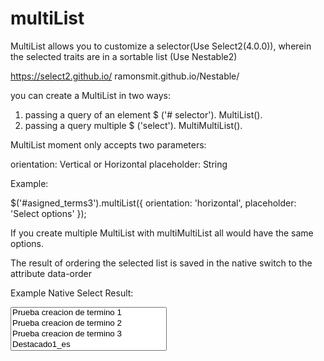 # multiList
MultiList allows you to customize a selector(Use Select2(4.0.0)), wherein the selected traits are in a sortable list (Use Nestable2)

https://select2.github.io/
ramonsmit.github.io/Nestable/

you can create a MultiList in two ways:

1) passing a query of an element $ ('# selector'). MultiList().
2) passing a query multiple $ ('select'). MultiMultiList().


MultiList moment only accepts two parameters:

orientation: Vertical or Horizontal
placeholder: String

Example: 

$('#asigned_terms3').multiList({
  orientation: 'horizontal',
  placeholder: 'Select options'
});

If you create multiple MultiList with multiMultiList all would have the same options.


The result of ordering the selected list is saved in the native switch to the attribute data-order

Example Native Select Result:

<select style="width:250px;" multiple="" id="asigned_terms3" tabindex="-1" class="select2-hidden-accessible" aria-hidden="true">
      <option value="24" data-order="1" data-multilist-id="15">Prueba creacion de termino 1</option>
      <option value="25" data-order="2" data-multilist-id="16">Prueba creacion de termino 2</option>
      <option value="26" data-order="3" data-multilist-id="17">Prueba creacion de termino 3</option>
      <option value="27" data-order="4" data-multilist-id="18">Destacado1_es</option>
      <option value="28" data-order="5" data-multilist-id="19">Destacado2_es</option>
      <option value="29" data-order="6" data-multilist-id="20">Destacado3_es</option>
  </select>

